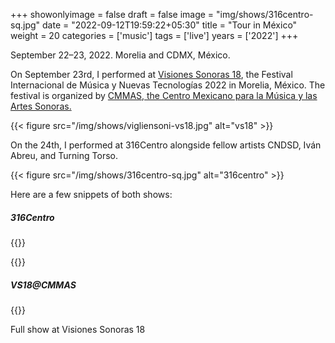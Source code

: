 +++
showonlyimage = false
draft = false
image = "img/shows/316centro-sq.jpg"
date = "2022-09-12T19:59:22+05:30"
title = "Tour in México"
weight = 20
categories = ['music']
tags = ['live']
years = ['2022']
+++



September 22–23, 2022. Morelia and CDMX, México.





<!--more-->


 

On September 23rd, I performed at [Visiones Sonoras 18](https://en.cmmas.com/vs18), the Festival Internacional de Música y Nuevas Tecnologías 2022 in Morelia, México. The festival is organized by [CMMAS, the Centro Mexicano para la Música y las Artes Sonoras.](https://cmmas.org/)

{{< figure src="/img/shows/vigliensoni-vs18.jpg" alt="vs18" >}}

On the 24th, I performed at 316Centro alongside fellow artists CNDSD, Iván Abreu, and Turning Torso.

{{< figure src="/img/shows/316centro-sq.jpg" alt="316centro" >}}

Here are a few snippets of both shows:

##### 316Centro

{{<youtube id="WAYtDg7it2E" class="vertical-video">}} 

{{<youtube id="N87YdYn7I4I" class="vertical-video">}} 

##### VS18@CMMAS

{{<youtube id="4B16d8Rmm6s">}}
<div class="text-caption">Full show at Visiones Sonoras 18</div>


<!-- {{<youtube id="HV6UMvYc3H0" class="vertical-video">}}  -->